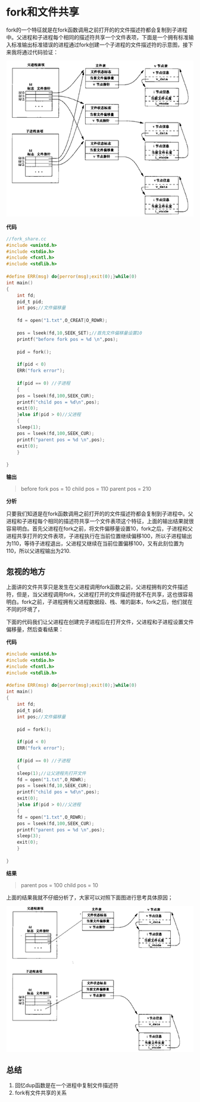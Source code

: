 # fork和文件共享

fork的一个特征就是在fork函数调用之前打开的的文件描述符都会复制到子进程中。父进程和子进程每个相同的描述符共享一个文件表项，下面是一个拥有标准输入标准输出标准错误的进程通过fork创建一个子进程的文件描述符的示意图，接下来我将通过代码验证：

![fileshare](./image/image_apue_process_fileshare.jpg)

**代码**
```c
//fork_share.cc
#include <unistd.h>
#include <stdio.h>
#include <fcntl.h>
#include <stdlib.h>

#define ERR(msg) do{perror(msg);exit(0);}while(0)
int main()
{
    int fd;
    pid_t pid;
    int pos;//文件偏移量

    fd = open("1.txt",O_CREAT|O_RDWR);
    
    pos = lseek(fd,10,SEEK_SET);//首先文件偏移量设置10
    printf("before fork pos = %d \n",pos);

    pid = fork();
   
    if(pid < 0)
	ERR("fork error");

    if(pid == 0) //子进程
    {
	pos = lseek(fd,100,SEEK_CUR);
	printf("child pos = %d\n",pos);
	exit(0);
    }else if(pid > 0)//父进程
    {
	sleep(1);
	pos = lseek(fd,100,SEEK_CUR);
	printf("parent pos = %d \n",pos);
	exit(0);
    }

}
```

**输出**
>before fork pos = 10 
child pos = 110
parent pos = 210

**分析**

只要我们知道是在fork函数调用之前打开的的文件描述符都会复制到子进程中。父进程和子进程每个相同的描述符共享一个文件表项这个特征，上面的输出结果就很容易明白。首先父进程在fork之前，将文件偏移量设置10，fork之后，子进程和父进程共享打开的文件表项，子进程执行在当前位置继续偏移100，所以子进程输出为110，等待子进程退出，父进程又继续在当前位置偏移100，又有此刻位置为110，所以父进程输出为210.

## 忽视的地方

上面讲的文件共享只是发生在父进程调用fork函数之前，父进程拥有的文件描述符，但是，当父进程调用fork，父进程打开的文件描述符就不在共享，这也很容易明白。fork之前，子进程拥有父进程数据段、栈、堆的副本，fork之后，他们就在不同的环境了，

下面的代码我们让父进程在创建完子进程后在打开文件，父进程和子进程设置文件偏移量，然后查看结果：

**代码**
```c
#include <unistd.h>
#include <stdio.h>
#include <fcntl.h>
#include <stdlib.h>

#define ERR(msg) do{perror(msg);exit(0);}while(0)
int main()
{
    int fd;
    pid_t pid;
    int pos;//文件偏移量    

    pid = fork();
   
    if(pid < 0)
	ERR("fork error");

    if(pid == 0) //子进程
    {
	sleep(1);//让父进程先打开文件
	fd = open("1.txt",O_RDWR);
	pos = lseek(fd,10,SEEK_CUR);
	printf("child pos = %d\n",pos);
	exit(0);
    }else if(pid > 0)//父进程
    {
	fd = open("1.txt",O_RDWR);
	pos = lseek(fd,100,SEEK_CUR);
	printf("parent pos = %d \n",pos);
	sleep(3);
	exit(0);
    }

}
```

**结果**
>parent pos = 100 
child pos = 10

上面的结果我就不仔细分析了，大家可以对照下面图进行思考具体原因；

![noshare](./image/image_apue_process_noshare.jpg)

## 总结

1. 回忆dup函数是在一个进程中复制文件描述符
2. fork有文件共享的关系